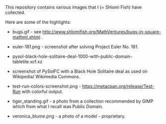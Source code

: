 This repository contains various images that I (= Shlomi Fish) have collected.

Here are some of the highlights:

* bugs.gif - see http://www.shlomifish.org/MathVentures/bugs-in-square-mathml.xhtml .

* euler-181.png - screenshot after solving Project Euler No. 181.

* pysol-black-hole-solitaire-deal-1000-with-public-domain-tabletile.xcf.xz
- screenshot of PySolFC with a Black Hole Solitaire deal as used on Wikipedia/
Wikimedia Commons.

* test-run-colors-screenshot.png - https://metacpan.org/release/Test-Run with
colorful output.

* tiger_standing.gif - a photo from a collection recommended by GIMP which
from what I recall was Public Domain.

* veronica_blume.png - a photo of a model - proprietary.
